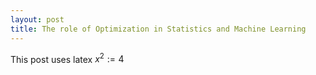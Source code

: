 ```yaml
---
layout: post
title: The role of Optimization in Statistics and Machine Learning
---
```


This post uses latex $x^2:=4$



